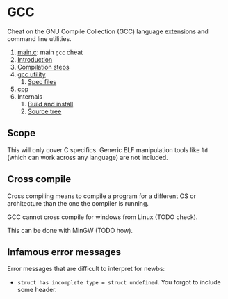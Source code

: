 # GCC

Cheat on the GNU Compile Collection (GCC) language extensions and command line utilities.

1.  [main.c](main.c): main `gcc` cheat
1.  [Introduction](introduction.md)
1.  [Compilation steps](compilation-steps.md)
1.  [gcc utility](gcc-utility.md)
    1. [Spec files](spec-files.md)
1.  [cpp](cpp.md)
1.  Internals
    1. [Build and install](build-and-install.md)
    1. [Source tree](source-tree.md)

## Scope

This will only cover C specifics. Generic ELF manipulation tools like `ld` (which can work across any language) are not included.

## Cross compile

Cross compiling means to compile a program for a different OS or architecture than the one the compiler is running.

GCC cannot cross compile for windows from Linux (TODO check).

This can be done with MinGW (TODO how).

## Infamous error messages

Error messages that are difficult to interpret for newbs:

- `struct has incomplete type = struct undefined`. You forgot to include some header.
